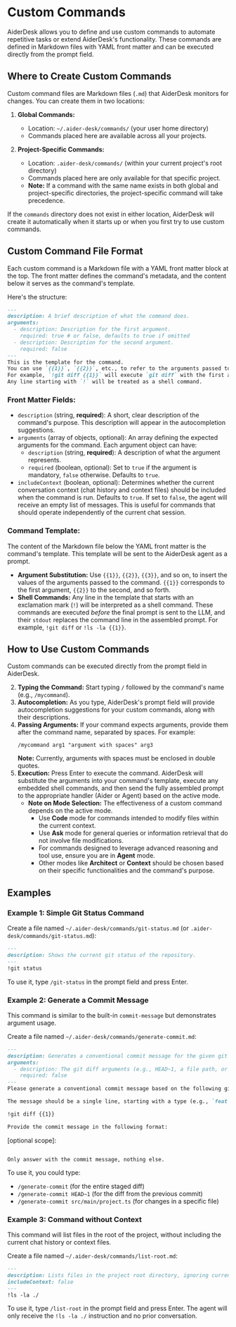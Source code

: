 # Custom Commands

AiderDesk allows you to define and use custom commands to automate repetitive tasks or extend AiderDesk's functionality. These commands are defined in Markdown files with YAML front matter and can be executed directly from the prompt field.

## Where to Create Custom Commands

Custom command files are Markdown files (`.md`) that AiderDesk monitors for changes. You can create them in two locations:

1.  **Global Commands:**
    *   Location: `~/.aider-desk/commands/` (your user home directory)
    *   Commands placed here are available across all your projects.

2.  **Project-Specific Commands:**
    *   Location: `.aider-desk/commands/` (within your current project's root directory)
    *   Commands placed here are only available for that specific project.
    *   **Note:** If a command with the same name exists in both global and project-specific directories, the project-specific command will take precedence.

If the `commands` directory does not exist in either location, AiderDesk will create it automatically when it starts up or when you first try to use custom commands.

## Custom Command File Format

Each custom command is a Markdown file with a YAML front matter block at the top. The front matter defines the command's metadata, and the content below it serves as the command's template.

Here's the structure:

```markdown
---
description: A brief description of what the command does.
arguments:
  - description: Description for the first argument.
    required: true # or false, defaults to true if omitted
  - description: Description for the second argument.
    required: false
---
This is the template for the command.
You can use `{{1}}`, `{{2}}`, etc., to refer to the arguments passed to the command.
For example, `!git diff {{1}}` will execute `git diff` with the first argument.
Any line starting with `!` will be treated as a shell command.
```

### Front Matter Fields:

*   `description` (string, **required**): A short, clear description of the command's purpose. This description will appear in the autocompletion suggestions.
*   `arguments` (array of objects, optional): An array defining the expected arguments for the command. Each argument object can have:
    *   `description` (string, **required**): A description of what the argument represents.
    *   `required` (boolean, optional): Set to `true` if the argument is mandatory, `false` otherwise. Defaults to `true`.
*   `includeContext` (boolean, optional): Determines whether the current conversation context (chat history and context files) should be included when the command is run. Defaults to `true`. If set to `false`, the agent will receive an empty list of messages. This is useful for commands that should operate independently of the current chat session.

### Command Template:

The content of the Markdown file below the YAML front matter is the command's template. This template will be sent to the AiderDesk agent as a prompt.

*   **Argument Substitution:** Use `{{1}}`, `{{2}}`, `{{3}}`, and so on, to insert the values of the arguments passed to the command. `{{1}}` corresponds to the first argument, `{{2}}` to the second, and so forth.
*   **Shell Commands:** Any line in the template that starts with an exclamation mark (`!`) will be interpreted as a shell command. These commands are executed *before* the final prompt is sent to the LLM, and their `stdout` replaces the command line in the assembled prompt. For example, `!git diff` or `!ls -la {{1}}`.

## How to Use Custom Commands

Custom commands can be executed directly from the prompt field in AiderDesk.

2.  **Typing the Command:** Start typing `/` followed by the command's name (e.g., `/mycommand`).
3.  **Autocompletion:** As you type, AiderDesk's prompt field will provide autocompletion suggestions for your custom commands, along with their descriptions.
4.  **Passing Arguments:** If your command expects arguments, provide them after the command name, separated by spaces. For example:
    ```
    /mycommand arg1 "argument with spaces" arg3
    ```
    **Note:** Currently, arguments with spaces must be enclosed in double quotes.
5.  **Execution:** Press Enter to execute the command. AiderDesk will substitute the arguments into your command's template, execute any embedded shell commands, and then send the fully assembled prompt to the appropriate handler (Aider or Agent) based on the active mode.
    *   **Note on Mode Selection:** The effectiveness of a custom command depends on the active mode.
        *   Use **Code** mode for commands intended to modify files within the current context.
        *   Use **Ask** mode for general queries or information retrieval that do not involve file modifications.
        *   For commands designed to leverage advanced reasoning and tool use, ensure you are in **Agent** mode.
        *   Other modes like **Architect** or **Context** should be chosen based on their specific functionalities and the command's purpose.

## Examples

### Example 1: Simple Git Status Command

Create a file named `~/.aider-desk/commands/git-status.md` (or `.aider-desk/commands/git-status.md`):

```markdown
---
description: Shows the current git status of the repository.
---
!git status
```

To use it, type `/git-status` in the prompt field and press Enter.

### Example 2: Generate a Commit Message

This command is similar to the built-in `commit-message` but demonstrates argument usage.

Create a file named `~/.aider-desk/commands/generate-commit.md`:

```markdown
---
description: Generates a conventional commit message for the given git diff.
arguments:
  - description: The git diff arguments (e.g., HEAD~1, a file path, or a commit range).
    required: false
---
Please generate a conventional commit message based on the following git diff. The commit message should adhere to the Conventional Commits specification.

The message should be a single line, starting with a type (e.g., `feat`, `fix`, `docs`, `style`, `refactor`, `test`, `chore`, `perf`, `ci`, `build`), followed by an optional scope, a colon and a space, and then a short, imperative description of the change.

!git diff {{1}}

Provide the commit message in the following format:

```
<type>[optional scope]: <description>
```

Only answer with the commit message, nothing else.
```

To use it, you could type:
*   `/generate-commit` (for the entire staged diff)
*   `/generate-commit HEAD~1` (for the diff from the previous commit)
*   `/generate-commit src/main/project.ts` (for changes in a specific file)

### Example 3: Command without Context

This command will list files in the root of the project, without including the current chat history or context files.

Create a file named `~/.aider-desk/commands/list-root.md`:

```markdown
---
description: Lists files in the project root directory, ignoring current context.
includeContext: false
---
!ls -la ./
```

To use it, type `/list-root` in the prompt field and press Enter. The agent will only receive the `!ls -la ./` instruction and no prior conversation.
